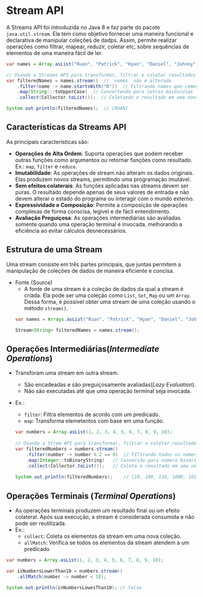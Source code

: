 # Stream API
A Streams API foi introduzida no Java 8 e faz parte do pacote `java.util.stream`. Ela tem como objetivo fornecer uma maneira funcional e declarativa de manipular coleções de dadps.
Assim, permite realizar operações como filtrar, mapear, reduzir, coletar etc, sobre sequências de elementos de uma maneira fácil de ler.

```java
var names = Array.asList("Ruan", "Patrick", "Hyan", "Daniel", "Johnny", "Carlos");

// Usando a Streams API para transformar, filtrar e coletar resultados
var filteredNames = names.stream()  // `names` não é alterada
	.filter(name -> name.startsWith("R"))  // Filtrando nomes que começam com a letra "R"
	.map(String:::toUpperCase)  // Convertendo para letras maiúsculas
	.collect(Collector.toList());  // Coletando o resultado em uma nova lista

System.out.println(filteredNames);  // [RUAN]
```

## Características da Streams API
As principais características são:

- **Operações de Alta Ordem**: Suporta operações que podem receber outras funções como argumentos ou retornar funções como resultado. Ex.: `map`, `filter` e `reduce`.
- **Imutabilidade**: As operações de stream não alteram os dados originais. Elas produzem novos streams, permitindo uma programação imutável.
- **Sem efeitos colaterais**: As funções aplicadas nas streams devem ser puras. O resultado depende apenas de seus valores de entrada e não devem alterar o estado do programa ou interagir com o mundo externo.
- **Expressividade e Composição**: Permite a composição de operações complexas de forma conscisa, legível e de fácil entendimento.
- **Avaliação Preguiçosa**: As operações intermediárias são avaliadas somente quando uma operação terminal é invocada, melhorando a eficiência ao evitar cálculos desnecessários.

## Estrutura de uma Stream
Uma stream consiste em três partes principais, que juntas permitem a manipulação de coleções de dados de maneira eficiente e concisa.

- Fonte (Source)
  - A fonte de uma stream é a coleção de dados da qual a stream é criada. Ela pode ser uma coleção como `List`, `Set`, `Map` ou um `Array`. Dessa forma, é possível obter uma stream de uma coleção usando o método `stream()`.
  ```java
  var names = Arrays.asList("Ruan", "Patrick", "Hyan", "Daniel", "Johnny", "Carlos");
  
  Stream<String> filteredNames = names.stream();
  ```

## Operações Intermediárias(_Intermediate Operations_)
- Transforam uma stream em outra stream.
  - São encadeadas e são preguiçosamente avaliadas(_Lazy Evaluation_).
  - Não são executadas até que uma operação terminal seja invocada.
- Ex.:
  - `filter`: Filtra elementos de acordo com um predicado.
  - `map`: Transforma elemetentos com base em uma função.
  
  ```java
  var numbers = Array.asList(1, 2, 3, 4, 5, 6, 7, 8, 9, 10);
    
  // Usando a Strem API para transformar, filtrar e coletar resultados
  var filteredNumbers = numbers.stream()
      .filter(number -> number % 2 == 0)  // FIltrando todos os números pares
      .map(Integer::toBinaryString)   // Conversão para número binário
      .collect(Collector.toList());   // Coleta o resultado em uma nova lista
    
  System.out.println(filteredNumbers);    // [10, 100, 110, 1000, 1010]
  ```
    
## Operações Terminais (_Terminal Operations_)
- As operações terminais produzem um resultado final ou um efeito colateral. Após sua execução, a stream é considerada consumida e não pode ser reutilizada.
- Ex.:
  - `collect`: Coleta os elementos da stream em uma nova coleção.
  - `allMatch`: Verifica se todos os elementos da stream atendem a um predicado
  
```java
var numbers = Array.asList(1, 2, 3, 4, 5, 6, 7, 8, 9, 10);

var isNumbersLowerThan10 = numbers.stream()
    .allMatch(number -> number < 10);

System.out.println(inNumbersLowesThan10); // false
```